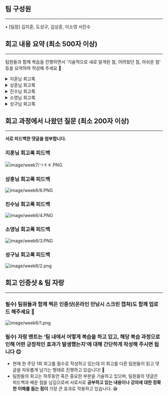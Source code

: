 ## 팀 구성원

---

• [팀장] 김지훈, 도성구, 김상훈, 이소영 서진수

## 회고 내용 요약 (최소 500자 이상)

---

팀원들과 함께 복습을 진행하면서 ‘기술적으로 새로 알게된 점, 어려웠던 점, 아쉬운 점' 등을 요약하여 작성해 주세요 🙂
<details>
  <summary>지훈님 회고록</summary>
  <div markdown="1">

## Spring Batch(스프링 배치)

---

### Batch란

대용량의 데이터를 실시간으로 처리하는 것이 아니라 일괄적으로 모아서 작업하는 것을 배치 작업이라고 한다. 예를 들어 로그인은 각각 개별적인 처리를 하는 것이 효율적이지만 모든 회원에게 메일을 보내는 작업은 일괄적으로 처리하는 것이 효율적이다. 이렇듯 배치 작업은 일반적으로, 정해진 시간에 대량의 데이터를 일괄적으로 처리한다라고도 정의할 수 있다.

### Spring Batch 구조

![https://github.com/likelion-backendschool/recipia/blob/develop/Retrospec_Log/image/week7/%E3%84%B1%E3%85%88%E3%85%8E.PNG](https://github.com/likelion-backendschool/recipia/blob/develop/Retrospec_Log/image/week7/%E3%85%88%E3%85%8E1.png)

- JobRepostitory나 JobLauncher는 건드리지 않아도 된다.
- job이나 step, 하위 클래스들을 개발한다.
- job은 여러개의 step들로 구성된다.
- job은 똑같은 조건이면 다시 실행되지 않는다.
    - 예를들어 한번 실행했던 작업이 있다면 그 정보를 따로 저장해 재실행 여부를 정한다.

### Batch 주요 용어

1. **Job**
    
    실행시킬 작업을 의미로, 논리적인 Job 실행의 개념이다.
    
2. **batch 메타 테이블**
    - spring batch가 제공하는 가장 기본적인 기능
    - 배치 작업 하는동안 사용되는 모든 메타정보들을 저장
        - 예를들어 작업시간, 파라미터, 정상수행 여부
    - 이를 통한 모니터링 용도로 사용가능
3. Step
    
    Job 내부에서 수행될 1개의 step
    

<aside>
🌟 **Tasklet vs Chunk
- 간단하게는 Tasklet, 스프링배치는 Chunk 지향

Task 기반: 하나의 작업 기반으로 실행
Chunk 기반: 하나의 큰 덩어리를 n번씩 나눠서 실행**

</aside>

### 배치 실습 환경

![https://github.com/likelion-backendschool/recipia/blob/develop/Retrospec_Log/image/week7/%E3%85%88%E3%85%8E2.png](https://github.com/likelion-backendschool/recipia/blob/develop/Retrospec_Log/image/week7/%E3%85%88%E3%85%8E2.png)

### 배치앱으로 등록

@EnableBatchProcessing 애너테이션을 꼭 붙여줘야지 작업이 진행된다. 

```java
**@SpringBootApplication
@EnableBatchProcessing
public class SpringBatchTestApplication {

	public static void main(String[] args) {
		SpringApplication.run(SpringBatchTestApplication.class, args);
	}

}**
```

### 배치 Job을 생성

```java
**@Configuration
@RequiredArgsConstructor
public class HelloWorldJobConfig {

    @Autowired
    private JobBuilderFactory jobBuilderFactory;

    @Autowired
    private StepBuilderFactory stepBuilderFactory;

    @Bean
    public Job helloWorldJob() {
        return jobBuilderFactory.get("helloWorldJob")
                .start(helloWorldStep())
                .build();
    }

    @JobScope
    @Bean
    public Step helloWorldStep1() {
        return stepBuilderFactory.get("helloWorldStep1")
                .tasklet(helloWorldTasklet())
                .build();
    }

    @StepScope
    @Bean
    public Tasklet helloWorldTasklet() {
        return new Tasklet() {
            @Override
            public RepeatStatus execute(StepContribution contribution, ChunkContext chunkContext) throws Exception {
                System.out.println("스프링 배치");
                return RepeatStatus.FINISHED;
            }
        };
    }
}**
```

### ${job.name} 의미

Job 의 환경변수명을 참조하는 구문이다. 만일 없다면 조건을 걸어줄 수 있는데 이번 HelloWorld 실습에선 helloworldJob을 적어줬다.

```yaml
**spring:
  batch:
    job:
      names: ${job.name:helloWorldJob}
    jdbc:
      initialize-schema: ALWAYS
  datasource:
    url: jdbc:mariadb://127.0.0.1:3306/app_2022_09_22?useUnicode=true&characterEncoding=utf8&autoReconnect=true&serverTimezone=Asia/Seoul
    driver-class-name:
    username: root
    password: roger3495
  jpa:
    show-sql: true**
```

### 결과화면

![https://s3-us-west-2.amazonaws.com/secure.notion-static.com/e74410c6-ee8e-4eab-8c61-e4ef528650c1/%E1%84%89%E1%85%B3%E1%84%8F%E1%85%B3%E1%84%85%E1%85%B5%E1%86%AB%E1%84%89%E1%85%A3%E1%86%BA_2022-09-22_%E1%84%8B%E1%85%A9%E1%84%8C%E1%85%A5%E1%86%AB_10.25.03.png](https://github.com/likelion-backendschool/recipia/blob/develop/Retrospec_Log/image/week7/%E3%85%88%E3%85%8E3.png)

<aside>
🌟 Tip. **결과화면 알록달록하게 꾸며주기**

```yaml
**spring:
  output:
    ansi:
      enabled: always**
```

</aside>

### DB 복사 명령어

![https://s3-us-west-2.amazonaws.com/secure.notion-static.com/72d75d7c-36d1-4112-bed5-7b482029aaf0/Untitled.png](https://github.com/likelion-backendschool/recipia/blob/develop/Retrospec_Log/image/week7/%E3%85%88%E3%85%8E4.png)

```bash
**mysqldump -u root app_2022_09_22 > app_2022_09_22.sql
mysql -u root app_2022_09_22_backup < app_2022_09_22.sql**
```

### Scope의 뜻

스프링부트는 객체마다 생명주기를 관리해줄 수 있다. Bean보다 생명주기가 더 짧은 단위가 스코프다. 

- 스프링에서 생명주기 단위
    
    싱글톤 => 스프링부트앱이 꺼지기 전까지 살아있음
    세션 => 브라우저당 객체가 1개씩
    레쿼스트 => 요청당 객체가 1개
    프로토타입 => 그냥 매번 새로 만듬
    

**추천 링크**

[Quick Guide to Spring Bean Scopes | Baeldung](https://www.baeldung.com/spring-bean-scopes)

### JobScope & StepScope

생명주기가 짧으므로 메모리 낭비가 없다. 특정 job이랑 step이 실행될때 그때 객체가 만들어진다.

Bean은 프로그램이 실행되는 순간 다 등록된다. 그래서 메모리 낭비가 Bean보다 덜하다.

**참고자료**

[SpringBoot Batch 정리](https://velog.io/@mooh2jj/SpringBoot-Batch)
    
  </div>
</details>


<details>
  <summary>상훈님 회고록</summary>
  <div markdown="1">

### 젠킨스-webhook

<aside>
💡 **젠킨스에 Repository등록하기**

- ngrok 사이트 로그인 하고 ngrok설치후에는 **cmd 에 config 키**를 입력해줘야 
포트접속 도메인 생성가능!
- ngrok http 8081⇒**Window** 에서 **CentOs** 로 가는 8081 포트 생성⇒**젠킨스 포트번호**가 8081 이기때문에 외부에서 젠킨스로 도메인 이동 가능
- 소스코드관리→Git Repository URL 등록
</aside>

<aside>
💡 **github webhook 으로 젠킨스 빌드 설정**

- Repository Setting 안에 Webhooks 에서 Payload URL 를 상대주소(192.168.56…)대신
ngrok 주소+/github-webhook/ 로작성
- 젠킨스에 GitHub hook trigger 속성 추가

![https://s3-us-west-2.amazonaws.com/secure.notion-static.com/52af6827-35cf-4680-92a6-5ae2d35084ec/Untitled.png](https://github.com/likelion-backendschool/recipia/blob/develop/Retrospec_Log/image/week7/%E3%85%85%E3%85%8E1.png)

</aside>

<aside>
💡 **github webhook 으로 젠킨스 빌드 설정(private)**

- 젠킨스 설정인 Git Repository URL 에 
**github access token** +**@github.com/유저/repostirory** 로 작성
- github webhook에 기능은 단순히 수정한 코드가 push 되면 빌드 해구기!
</aside>

<aside>
💡 **github webhook 으로 젠킨스 빌드 설정(대체키)**

- 한정된 Repository와 젠킨스가 서로이용할수있게해주는 비밀키+대체키 이용방식

```bash
#도커 내부 젠킨스로 들어가 비밀키 발급
docker exec -it jenkins_1 bash -c "ssh-keygen -t rsa -b 4096"

#비밀키 확인
docker exec jenkins_1 cat /root/.ssh/id_rsa

#공개키 확인
docker exec jenkins_1 cat /root/.ssh/id_rsa.pub
```

- 젠킨스 관리→manage credentials→enter directly에 비밀키 추가
- settings→deploy keys 에 공개키 추가
- **SSH 방식**은 Credentials 에 이전에 비밀키를 입력한것을 사용하면 된다!
</aside>

<aside>
💡 **젠킨스 안에 빌드하기 위해선 자바와 도커 설치필요**

- java11버전→최신버전으로 변경
- **2가지 방법 있음**

```bash
#1.젠킨스 컨테이너에 접속해서 설치
docker exec -it jenkins_1 bash

apt-get update

apt-get install openjdk-17-jdk -y

exit

#2.HOST OS 에서 컨테이너로 명령 전송해서 설치
docker exec jenkins_1 apt-get update

docker exec jenkins_1 apt-get install openjdk-17-jdk -y
```

</aside>

<aside>
💡 **젠킨스 컨테이너 JAVA_HOME 환경변수 변경(쉘+브라우저)**

- 쉘 방식

```bash
#초고속 검색 mlocate 설치
apt-get install mlocate

#검색 업데이트
updatedb

#검색
locate java | fgrep 17 | fgrep javac
#찾음 : /usr/lib/jvm/java-17-openjdk-amd64

#JAVA_HOME 변경
export JAVA_HOME=/usr/lib/jvm/java-17-openjdk-amd64
#환경변수 출력
echo $JAVA_HOME
```

- 브라우저 방식
브라우저로 젠킨스 관리에 접속하여
JDK 설정을  /usr/lib/jvm/java-17-openjdk-amd64  변경
</aside>

<aside>
💡 **젠킨스 컨테이너안에 도커 설치**

```bash
apt-get update -y
apt-get install -y ca-certificates curl gnupg lsb-release
mkdir -p /etc/apt/keyrings
rm /etc/apt/keyrings/docker.gpg
curl -fsSL https://download.docker.com/linux/debian/gpg | gpg --dearmor -o /etc/apt/keyrings/docker.gpg
echo "deb [arch=$(dpkg --print-architecture) signed-by=/etc/apt/keyrings/docker.gpg] https://download.docker.com/linux/debian \
  $(lsb_release -cs) stable" | tee /etc/apt/sources.list.d/docker.list > /dev/null
apt-get update
apt-get install -y docker-ce docker-ce-cli docker-compose-plugin
exit
```

- **젠킨스 안에 도커 설치된지 확인하기(젠킨스 컨테이너에 들어가서 도커 설치된지확인)**

```bash
#젠킨스 컨테이너로 들어가기
docker exec -it jenkins_1 bash
#docker 작동 시켜보기
docker
#docker compose 작동 시켜복
docker compose

exit
```

</aside>

<aside>
💡 **도커에 mariadb 설치및 실행**

```bash
docker run \
  --name mariadb_1 \
  -d \
  --restart unless-stopped \
  -e MARIADB_ROOT_PASSWORD=lldj123414 \
  -e TZ=Asia/Seoul \
  -p 3306:3306 \
  -v /docker_projects/mariadb_1/conf.d:/etc/mysql/conf.d \
  -v /docker_projects/mariadb_1/mysql:/var/lib/mysql \
  -v /docker_projects/mariadb_1/run/mysqld:/run/mysqld/ \
  mariadb:latest
```

- **mariadb 보안설정**

```bash
#mariadb 에 접속하여 보안설정진행실행
docker exec -it mariadb_1 /usr/bin/mariadb-secure-installation
#Switch to unix_socket authentication [Y/n] n 하기
#Change the root password? [Y/n] n 하기
#나머지 Y 하기
```

</aside>

<aside>
💡 **마스터계정및 DB생성**

```bash
#mysql 접속하여 마스터 계정으로 로그인
docker exec -it mariadb_1 mysql -u (root) -p(비밀번호)

```

```sql
#계정 생성
GRANT ALL PRIVILEGES ON *.* TO lldj@'%' IDENTIFIED BY 'lldj123414';
GRANT ALL PRIVILEGES ON *.* TO lldjlocal@127.0.0.1 IDENTIFIED BY '1234';
GRANT ALL PRIVILEGES ON *.* TO lldjlocal@'172.17.%.%' IDENTIFIED BY '1234';

#DB생성
CREATE DATABASE nginx;
CREATE DATABASE app20220916_2__test;
CREATE DATABASE app20220916_2;

USE app20220916_2;

CREATE TABLE `article` (
  `id` bigint(20) NOT NULL AUTO_INCREMENT,
  `subject` varchar(255) DEFAULT NULL,
  PRIMARY KEY (`id`)
);

insert  into `article`(`id`,`subject`) values 
(1,'제목1'),
(2,'제목2');
```

</aside>

<aside>
💡 **스프링 어플리케이션 빌드 및 컨테이너 생성**

- **사전준비**

```bash
#git 설치
sudo yum install git -y

#java-17-openjdk 설치
#만약에 yum 다운로드 속도가 많이 느리다면
#Ctrl + C 후 다시 설치시도하면 빨리됨
sudo yum install java-17-openjdk -y
sudo yum install java-17-openjdk-devel -y
```

- **프로젝트 폴더 경로 지정**⇒/docker_projects/sbdb_1/project 에설치할꺼
- **프로젝트 새로 설정 및 생성**

```bash
#디렉토리 생성
sudo mkdir /docker_projects

#프로젝트 삭제
sudo rm -rf /docker_projects/sbdb_1/project

#프로젝트 디렉토리 생성
sudo mkdir -p /docker_projects/sbdb_1/project

#폴더 권한부여
sudo chown lldj: -R /docker_projects/sbdb_1/project

#프로젝트 경로로 이동
cd /docker_projects/sbdb_1/project

#프로젝트 깃으로 복사(root 아래 디렉토리로 )
git clone https://github.com/jhs512/app20220916_3 .
```

- **프로젝트 빌드**

```bash
#./gardlew에대한 작업 권한 부여
chmod 744 ./gradlew

#클린빌드
./gradlew clean build
```

- **실행중인 프로젝트 컨테이너 중지**

```bash
#프로젝트 컨테이너 멈추기
docker stop sbdb_1

#안되면 : docker kill sbdb_1

#프로젝트 컨테이너 제거
docker rm -f sbdb_1

```

- ****새 sbdb 이미지 만들기****

```bash
# git pull
git pull origin master

#클린빌드
./gradlew clean build

#도커 이미지 만들기
docker build -t sbdb .

# 이미지 실행
docker run \
  --name=sbdb_1 \
  -p 8080:8080 \
  -v /docker_projects/sbdb_1/volumes/gen:/gen \
  --restart unless-stopped \
  -e TZ=Asia/Seoul \
  -d \
  sbdb
```

</aside>

<aside>
💡 **젠킨스  내부에서 어플리케이션 빌드시 작동안되는이유⇒
이전에는 같은 위치에 Mysql 이 있었지만 현재는 어플리케이션은
젠킨스 내부에 있어서 Mysql 접속방식 변화가 필요**

</aside>

<aside>
💡 **젠킨스 내부에서 외부Mysql 과 통신하기**

- 아래 yml 파일 처럼 ${변수:} 선언하면 build시 변수로 여러 설정 동적변경가능

```xml

spring:
  datasource:
    url: jdbc:mariadb://${testDbIp:127.0.0.1}:3306/app20220916_2__test?useUnicode=true&characterEncoding=utf8&autoReconnect=true&serverTimezone=Asia/Seoul
    username: ${testDbId:root}
    password: ${testDbPw:}
  jpa:
    hibernate:
      ddl-auto: create
```

- 젠킨스에 들어가서 build 시 yml 설정해주기

```bash
#젠킨스 컨테이너 안으로 접속
docker exec -it jenkins_1 bash

#build 디렉토리접근
cd /var/jenkins_home/workspace/sbdb_1

#JAVA_HOME 설정 변경
export JAVA_HOME=/usr/lib/jvm/java-17-openjdk-amd64

#그래들 권한 부여
chmod 744 ./gradlew

#아래조건으로 그래들 실행!!
testDbIp=172.17.0.1 testDbId=lldjlocal testDbPw=1234 ./gradlew clean build

```

</aside>

  </div>
</details>

<details>
  <summary>진수님 회고록</summary>
  <div markdown="1">

    # 젠킨스

### 젠킨스란?

![https://s3-us-west-2.amazonaws.com/secure.notion-static.com/ede66275-19cf-4244-92a7-7cfdb7da87e2/%EC%A0%A0%ED%82%A8%EC%8A%A4.jpg](https://github.com/likelion-backendschool/recipia/blob/develop/Retrospec_Log/image/week7/%E3%85%88%E3%85%851.png)

- 젠킨스와 같은 CI툴이 등장하기 전에는 일정시간마다 빌드를 실행하는 방식이 일반적이었다

- Java 로 제작된 오픈 소스 CI(Continuous Integration) 툴, Apache Tomcat 같은 Servlet Container 위에 돌아가는 서버 기반 시스템

- 젠킨스는 정기적인 빌드에서 한발 나아가 서브버전, Git 과 같은 버전관리시스템과 연동하여 소스의 커밋을 감지하면 자동적으로 자동화 테스트가 포함된 빌드가 작동되도록 설정할 수 있다.

- 거의 모든 언어의 조합과 소스코드 리포지토리(Repository)에 대한 지속적인 통합과 지속적인 전달 환경을 구축하기 위한 간단한 방법을 제공

### 이점

- 프로젝트 표준 컴파일 환경에서의 컴파일 오류 검출

- 자동화 테스트 수행

- 정적 코드 분석에 의한 코딩 규약 준수여부 체크

- 프로파일링 툴을 이용한 소스 변경에 따른 성능 변화 감시

- 결합 테스트 환경에 대한 배포작업

### 파이프라인 생명주기

![https://s3-us-west-2.amazonaws.com/secure.notion-static.com/387740e8-889e-457b-8dcd-e9fd04c5a7f5/111222.png](https://github.com/likelion-backendschool/recipia/blob/develop/Retrospec_Log/image/week7/%E3%85%88%E3%85%852.png)

1. Jenkins(with kubernetes plugin) master에게 Jenkins job 수행요청
2. Jenkins master는 kubernetes에게 slave를 생성하도록 선언
3. 새로 생성된 Jenkins slave pod은 job을 수행(빌드, 배포 등)
4. job이 완료되면 해당 Jenkins slave pod을 삭제

# nginx

### nginx란?

- 웹 서버 소프트웨어로, 가벼움과 높은 성능을 목표로 한다. 웹 서버, 리버스 프록시 및 메일 프록시 기능을 가진다

- 요청에 응답하기 위해 비동기 이벤트 기반 구조를 가진다. 이것은 아파치 HTTP 서버의 스레드/프로세스 기반 구조를 가지는 것과는 대조적이다. 이러한 구조는 서버에 많은 부하가 생길 경우의 성능을 예측하기 쉽게 해준다.

- Nginx는 기본적인 웹 서버 기능 외에 추가로 ‘캐싱(caching)’, ‘트래픽 부하 균형(load balancing)’, ‘TLS/SSL 보안’, ‘메일 프록시’ 등의 기능을 제공한다.

출처

[https://www.itworld.co.kr/news/107527](https://www.itworld.co.kr/news/107527)

[https://ict-nroo.tistory.com/31](https://ict-nroo.tistory.com/31)

[https://namu.wiki/w/Jenkins](https://namu.wiki/w/Jenkins)

[https://blog.voidmainvoid.net/140](https://blog.voidmainvoid.net/140)
    
  </div>
</details>

<details>
  <summary>소영님 회고록</summary>
  <div markdown="1">

    ## Batch

Spring Batch란?

- 엔터프라이즈 시스템의 운영에 있어 대용량 일괄처리의 편의를 위해 설계된 가볍고 포괄적인 배치 프레임워크
- DI, AOP, 서비스 추상화 등 스프링 프레임워크의 3대 요소를 모두 사용할 수 있다.

Spring Batch를 사용하는 경우

- 대용량의 비즈니스 데이터를 복잡한 작업으로 처리해야 하는 경우
- 특정한 시점에 스케쥴러를 통해 자동화된 작업이 필요한 경우
- 대용량 데이터의 포맷을 변경, 유효성 검사등의 작업을 처리후 기록해야 하는 경우

Spring Batch의 조건

- 대용량 데이터
- 자동화
- 견고성
- 신뢰성
- 성능

![https://s3-us-west-2.amazonaws.com/secure.notion-static.com/28243dd0-48cd-4fff-abab-2d43671a9c53/Untitled.png](https://github.com/likelion-backendschool/recipia/blob/develop/Retrospec_Log/image/week7/%E3%85%85%E3%85%871.png)

- 하나의 job은 여러개의 step으로 이루어져 있다.
- 각각의 스텝은 성공할수도 실패할수도 있으며 한개의 스텝만 실행하는 것도 가능함
- 스텝을 처리하는 방법
    - Item Reader
    - Item processor
    - Item Writer

application.yml 세팅

```java
spring:
  batch:
    job:
      names: ${job.name:NONE}
    jdbc:
      initialize-schema: ALWAYS
  datasource:
    url: jdbc:mariadb://127.0.0.1:3306/app_2022_09_22?useUnicode=true&characterEncoding=utf8&autoReconnect=true&serverTimezone=Asia/Seoul
    driver-class-name:
    username: root
    password:
  jpa:
    show-sql: true
```

Spring boot 앱을 배치앱으로 설정

```java
@SpringBootApplication
@EnableBatchProcessing
public class App20220922Application {

	public static void main(String[] args) {
		SpringApplication.run(App20220922Application.class, args);
	}
}
```

Job 만들기

```java
@Configuration
@RequiredArgsConstructor
public class HelloWorldJobConfig {
    private final JobBuilderFactory jobBuilderFactory;

    private final StepBuilderFactory stepBuilderFactory;

    @Bean
    public Job helloWorldJob() {
        return jobBuilderFactory.get("helloWorldJob")
                .start(helloWorldStep1())
                .build();
    }

    @Bean
    public Step helloWorldStep1() {
        return stepBuilderFactory.get("helloWorldStep1")
                .tasklet(helloWorldTasklet())
                .build();
    }

    @Bean
    public Tasklet helloWorldTasklet() {
        return (contribution, chunkContext) -> {
            System.out.println("헬로월드!");

            return RepeatStatus.FINISHED;
        };
    }
}
```

DB 백업 및 복원

```java
//복원
mysqldump -u root app_2022_09_22 > app_2022_09_22.sql

mysqldump -u root DB명 > 백업파일명

//복원
mysql -u root app_2022_09_22_backup < app_2022_09_22.sql

mysql -u root DB명 < 백업파일명.sql
```

스프링 빈의 생명주기

- 스프링 컨테이너 생성
- 스프링 빈 생성
- 의존관계 주입
- 초기화 콜백
- 사용
- 소멸 전 콜백
- 스프링 종료

스코프의 종류

- 싱글톤 스코프
    - 애플리케이션 생명주기 동안 빈의 요청이 발생할 때마다 항상 동일한 빈을 제공해주어야 하므로 스프링 컨테이너의 시작과 종료, 생명주기를 함께하는 가장 넓은 범위의 스코프
- 프로토타입스코프
    - 요청할 때마다 새로운 빈이 필요한 경우에 사용함.
    - 스프링 컨테이너의 의존관계 주입, 초기화 까지만 관여하고 이후의 프로세스는 관리하지 않음
    - 모든 책임은 클라이언트가 지게된다.
- 세션
    - 브라우저 당 객체가 한개씩 생성됨.
- 리퀘스트
    - 동시에 많은 HTTP 요처이 들어오면 어떤 요청이 남긴 로그인지 구분하기 위해 사용됨.

## Mybatis

Mybatis란?

- 자바의 관계형 데이터베이스 프로그래밍을 쉽게 할 수 있도록 돕는 개발 프레임워크
- JDBC를 통해 데이터베이스에 엑세스하는 작업을 캡슐화 하고 일반 SQL 쿼리, 저장 프로시저 및 고급 매핑을 지원함.
- SQL 쿼리들을 한 구성파일에 구성해 프로그램 코드와 SQL 코드를 분리할 수 있음

Mybatis 특징

- 복잡한 쿼리에 강하다.
- 좀 더 세심하게 쿼리문을 다룰 수 있다.
- 프로그램 코드와 SQL쿼리의 분리로 코드가 간결해지고 유지보수성이 향상됨.
- 빠른 개발이 가능하다.
- 그러나 비슷한 쿼리는 남발하게 되는 경향이 있다.

Mybatis - 게시물 리스트 조회

```java
@Mapper
public interface ArticleRepository {

    @Select("""
            <script>
            SELECT *
            FROM article
            </script>
            """)
    List<Article> getArticles();
}
```

- 쿼리문을 파일에서 직접 다룰 수 있다.
- article 테이블의 칼럼을 모두 받아와 getArticles에 넣는다.

Mybatis - 게시물 작성

```java
@Insert("""
            <script>
            INSERT INTO article
            SET createDate = NOW(),
            modifyDate = NOW(),
            subject = #{subject},
            content = #{content}
            </script>
            """)
    void write(@Param("subject") String subject, @Param("content") String content);
```
    
  </div>
</details>

<details>
  <summary>성구님 회고록</summary>
  <div markdown="1">

    19일 강의가 끝나고… 오류해결 정리

### ****Please set the JAVA_HOME variable in your environment to match thelocation of your Java installation.****

- **상황**

spring boot을 intelij로 개발중, .\gradlew.bat clean 명령어를 사용했을때 발생

**JAVA_HOME과 프로젝트에서 사용하는 Java version이 달라서 발생**

끝나고 강사님과 함께 이것저것 보면서 작업을 해보았다.

기본적으로 jdk11로 설정해놓은 것을 PATH를 바꿔도 변경이 안되어서 이것저것 삭제 및 설정을 해봄..

아래의 방법들은 다 구글링으로 나와있는 방법들이다

(원래는 다 되는 방법들임)

**1) jdk 11 삭제** 

jdk 11이 깔려있는 경로에서 삭제 해봄 (default 값 변경됨)

jdk 1.8로 되어서 `**실패**`

**2) Environment variables 설정 - `실패`**

![https://s3-us-west-2.amazonaws.com/secure.notion-static.com/dd73bc8a-fcc8-4d3d-b61e-28de24f74ba9/Untitled.png](https://github.com/likelion-backendschool/recipia/blob/develop/Retrospec_Log/image/week7/%E3%85%8A%E3%84%B11.png)

**3) 시스템 변수에서 JAVA_HOME 설정 - `실패`**

![https://s3-us-west-2.amazonaws.com/secure.notion-static.com/cf940a6b-199a-4668-844a-9715fe81ad1a/Untitled.png](https://github.com/likelion-backendschool/recipia/blob/develop/Retrospec_Log/image/week7/%E3%85%8A%E3%84%B12.png)

![https://s3-us-west-2.amazonaws.com/secure.notion-static.com/7cd22880-c4a5-4bd3-807d-276de9c7763b/Untitled.png](https://github.com/likelion-backendschool/recipia/blob/develop/Retrospec_Log/image/week7/%E3%85%8A%E3%84%B13.png)

4) Project Structure 에서 다른 jdk를 모두 삭제 - `**실패**`

이 방법은 project default값을 변경해줌.

![https://s3-us-west-2.amazonaws.com/secure.notion-static.com/d15d3256-0ec7-4e9c-99bf-c5f07785d34f/Untitled.png](https://github.com/likelion-backendschool/recipia/blob/develop/Retrospec_Log/image/week7/%E3%85%8A%E3%84%B14.png)

5) 사용자 변수에서 시스템변수와 동일하게 수행 

![https://s3-us-west-2.amazonaws.com/secure.notion-static.com/4c9b8fe9-c1c7-418f-ad52-eb3409e540e8/Untitled.png](https://github.com/likelion-backendschool/recipia/blob/develop/Retrospec_Log/image/week7/%E3%85%8A%E3%84%B15.png)

**`성공..`**

보통은 시스템 환경변수 path만 변경하면 변경이 된다고 하셨다.

(초기 jdk11 설정도 그렇게 해놨었음.)

![https://s3-us-west-2.amazonaws.com/secure.notion-static.com/ee2ff393-0305-47db-ae3d-d24223a8dee5/Untitled.png](https://github.com/likelion-backendschool/recipia/blob/develop/Retrospec_Log/image/week7/%E3%85%8A%E3%84%B16.png)

![https://s3-us-west-2.amazonaws.com/secure.notion-static.com/ef3844b8-e78c-4809-ba8d-a511de0e6e25/Untitled.png](https://github.com/likelion-backendschool/recipia/blob/develop/Retrospec_Log/image/week7/%E3%85%8A%E3%84%B17.png)

---

### 도커 따라잡기

**41강~**

서버에서 빌드 성공을 위해서 

DB를 설치했고 

이제 그 DB의 올바른 접속 정보를 넣기위해 작업!

### 다 지우고 처음부터 다시 시도하기. *docker, DB*

STEP1) ****MariaDB 삭제****

```bash
sudo yum remove mariadb

sudo rm -rf /var/lib/mysql
# 잔존 데이터 삭제

sudo rm -rf /etc/my.cnf.d*
#잔존 설정파일 삭제
```

STEP2) ****기존 도커이미지, 컨테이너 전부 삭제****

```bash
# 컨테이너 삭제
docker rm -f $(docker ps -qa)

# 이미지 삭제
docker rmi -f $(docker images -qa)

# 안쓰는 네트워크 삭제
docker network prune -f

# 안쓰는 볼륨 삭제
docker volume prune -f
```

STEP3) ****MariaDB 설치****

```bash
sudo yum install mariadb-server -y

sudo systemctl enable mariadb

sudo systemctl start mariadb
```

STEP4) ****DB가 생성될 때 기본적으로 charset이 utf8mb4가 되도록 설정변경****

- `sudo vim /etc/my.cnf.d/mariadb-server.cnf`

```bash
[mysqld]
datadir=/var/lib/mysql
socket=/var/lib/mysql/mysql.sock
log-error=/var/log/mariadb/mariadb.log
pid-file=/run/mariadb/mariadb.pid
character-set-server=utf8mb4 # 추가
collation-server=utf8mb4_unicode_ci # 추가
skip-character-set-client-handshake # 추가
```

- `• sudo systemctl restart mariadb`

STEP5) ****보안설정****

```bash
sudo /usr/bin/mariadb-secure-installation
#Switch to unix_socket authentication [Y/n] n
#Change the root password? [Y/n] y
#새 비번 설정, 2번 입력, lldj123414 로 입력
#나머지 Y
```

STEP6) ****마스터계정(lldj 생성) 생성****

```bash
mysql -u root -plldj123414
#내 pc에서는 root 비밀번호 설정안했음
GRANT ALL PRIVILEGES ON *.* TO lldj@'%' IDENTIFIED BY 'lldj123414';
GRANT ALL PRIVILEGES ON *.* TO lldjlocal@127.0.0.1 IDENTIFIED BY '1234';
GRANT ALL PRIVILEGES ON *.* TO lldjlocal@'172.17.%.%' IDENTIFIED BY '1234';
exit
```

STEP7) ****테스트용 DB, 운영 DB 생성****

- `mysql -u root -plldj123414`

```sql
CREATE DATABASE app20220916_2__test;
CREATE DATABASE app20220916_2;

USE app20220916_2;

CREATE TABLE `article` (
  `id` bigint(20) NOT NULL AUTO_INCREMENT,
  `subject` varchar(255) DEFAULT NULL,
  PRIMARY KEY (`id`)
);

insert  into `article`(`id`,`subject`) values 
(1,'제목1'),
(2,'제목2');
```

`• exit`

STEP8) ****기존 프로젝트 폴더 제거 후, 다시 클론****

```bash
mkdir -p /docker_projects/sbdb_1/project

cd /docker_projects/sbdb_1/project

rm -rf *

rm -rf .g*

git clone https://github.com/jhs512/app20220916_3 .
```

STEP9) ****gradlew 를 소유자가 실행 가능한 상태로 변경****

```bash
#권한 변경
chmod 744 gradlew
```

STEP10) 빌드

`./gradlew clean build`

STEP11) ****Dockerfile 생성 - in project****

- ****vim Dockerfile****

```bash
# m1 이라면 openjdk:17-jdk-alpine 대신 openjdk:17 사용
FROM openjdk:17-jdk-alpine
ARG JAR_FILE=build/libs/app20220916-0.0.1-SNAPSHOT.jar
COPY ${JAR_FILE} app.jar
EXPOSE 8080
ENTRYPOINT ["java","-jar","-Dspring.profiles.active=prod","/app.jar"]
```

STEP12) ****sbdb 이미지 생성****

`docker build -t sbdb .`

STEP13) ****sbdb 이미지 실행 - OK****

```bash
docker run \
  --name=sbdb_1 \
  -p 8080:8080 \
  -d \
  sbdb
```

STEP14) 크롬에서 확인하기

****`http://192.168.56.109:8080/article/getList`****

---

- `**도커라이즈**`

[1단계, mariadb 도커라이즈 계획](https://youtu.be/SrJG8MCxhdg)

[2단계, 기존 mariadb 삭제 후, 도커라이즈](https://youtu.be/6pDi7AtBDWs)

- ****MariaDB 삭제****

```bash
sudo yum remove mariadb

sudo rm -rf /var/lib/mysql
잔존 데이터 삭제

sudo rm -rf /etc/my.cnf.d*
잔존 설정파일 삭제
```

- ****MariaDB 최신 이미지 실행****

```bash
# 컨테이너 실행
docker run \
  --name mariadb_1 \
  -d \
  --restart unless-stopped \
  -e MARIADB_ROOT_PASSWORD=lldj123414 \
  -e TZ=Asia/Seoul \
  -p 3306:3306 \
  -v /docker_projects/mariadb_1/conf.d:/etc/mysql/conf.d \
  -v /docker_projects/mariadb_1/mysql:/var/lib/mysql \
  -v /docker_projects/mariadb_1/run/mysqld:/run/mysqld/ \
  mariadb:latest
```

[3단계, 설치된 mariadb 보안설정, 계정생성, DB 생성](https://youtu.be/4CsuFjsaGp8)

- ****보안설정****

```bash
docker exec -it mariadb_1 /usr/bin/mariadb-secure-installation
#Switch to unix_socket authentication [Y/n] n
#Change the root password? [Y/n] n

# 나머지 Y
```

- ****마스터계정(lldj 생성) 및 DB 생성****

`docker exec -it mariadb_1 mysql -u root -p`

`GRANT ALL PRIVILEGES ON *.* TO lldj@'%' IDENTIFIED BY 'lldj123414';`

`GRANT ALL PRIVILEGES ON *.* TO lldjlocal@127.0.0.1 IDENTIFIED BY '1234';`

`GRANT ALL PRIVILEGES ON *.* TO lldjlocal@'172.17.%.%' IDENTIFIED BY '1234';`

yog~ 

```sql
CREATE DATABASE app20220916_2__test;
CREATE DATABASE app20220916_2;

USE app20220916_2;

CREATE TABLE `article` (
  `id` bigint(20) NOT NULL AUTO_INCREMENT,
  `subject` varchar(255) DEFAULT NULL,
  PRIMARY KEY (`id`)
);

insert  into `article`(`id`,`subject`) values 
(1,'제목1'),
(2,'제목2');
```

`exit`

- 크롬에서 확인

****`http://192.168.56.109:8080/article/getList`****

[위캔 | Ken 10274](https://wiken.io/ken/10274)

**45강**

---

### nginx proxy manager

[1단계, nginx proxy manager 개요](https://youtu.be/uOUE25KM1Ss)

[Nginx Proxy Manager](https://nginxproxymanager.com/)

[2단계, hosts 파일 수정](https://youtu.be/qzqQOWh3hJo)

• 경로 : C:\Windows\System32\drivers\etc\hosts

```sql
192.168.56.109	site1.com
192.168.56.109	site2.com
192.168.56.109	site3.com
192.168.56.109	site4.com
192.168.56.109	site5.com
192.168.56.109	site6.com
192.168.56.109	site7.com
192.168.56.109	site8.com

192.168.56.109	java.site1.com
192.168.56.109	java.site2.com
192.168.56.109	java.site3.com
192.168.56.109	java.site4.com
192.168.56.109	java.site5.com
192.168.56.109	java.site6.com
192.168.56.109	java.site7.com
192.168.56.109	java.site8.com
```

[3단계, nginx proxy manager 설치](https://youtu.be/0ouVujyK5hc)

- ****디렉토리 생성****

`mkdir -p /docker_projects/nginx_2`

`cd /docker_projects/nginx_2`

- ****docker-compose.yml 생성****

`vim docker-compose.yml`

```sql
version: "3"
services:
  app:
    image: 'jc21/nginx-proxy-manager:latest'
    restart: unless-stopped
    ports:
      - '80:80' # Public HTTP Port
      - '443:443' # Public HTTPS Port
      - '81:81' # Admin Web Port
    environment:
      TZ: "Asia/Seoul"
      DB_MYSQL_HOST: "172.17.0.1"
      DB_MYSQL_PORT: 3306
      DB_MYSQL_USER: "lldjlocal"
      DB_MYSQL_PASSWORD: "1234"
      DB_MYSQL_NAME: "nginx"
    volumes:
      - ./data:/data
      - ./letsencrypt:/etc/letsencrypt
```

- ****DB 생성****

```bash
docker exec -it mariadb_1 mysql -u root -plldj123414

//sql
CREATE DATABASE nginx;

exit
```

- ****실행****

`docker compose up -d`

- ****관리 콘솔 접속****

`http://192.168.56.103:81`

크롬에서 확인

임시 관리자 계정

- admin@example.com
- changeme

- ****관리 콘솔 접속 후 관리자 계정정보 변경****

*이메일 변경*

- 본인이 사용하는 이메일로 변경

*비밀번호 변경*

- lldj123414

[4단계, http://java.site2.com/ 호스트 추가, http://172.17.0.1:8080 으로 포워드](https://youtu.be/LijFnpuDhZo)

- ****관리 콘솔 접속****

`http://192.168.56.109:81`

- 로그인

- ****호스트 추가****

```
Hosts 버튼 클릭(상단메뉴)

Add Proxy Host 버튼 클릭

Domain Names : java.site2.com

Forward Hostname / IP : 172.17.0.1

Forward Port : 8080

Save
```

- **접속**

`http://java.site2.com`

크롬에서 확인

[5단계, 소스코드 업데이트로인한 재배포 방법](https://youtu.be/rB0UwyRYlow)

- ****프로젝트 폴더로 이동****

`d /docker_projects/sbdb_1/project`

- **소스코드 최신화**

`git pull origin master`

- **빌드**

`./gradlew clean build`

- **기존 컨테이너 끄고 삭제**

`docker kill sbdb_1`

`docker rm sbdb_1`

- **기존 이미지 제거**

`docker rmi sbdb`

- **sbdb 이미지를 다시 생성**

`docker build -t sbdb .`

- **sbdb 이미지를 다시 실행**

```
docker run \
  --name=sbdb_1 \
  -p 8080:8080 \
  -d \
  sbdb

```

- **http://java.site2.com**

→ 크롬에서 확인

- 55강 readme.md에 추가할 내용

```bash
# 프로젝트 폴더 경로
/docker_projects/sbdb_1/project

# 프로젝트 새로 구성
rm -rf /docker_projects/sbdb_1/project
mkdir -p /docker_projects/sbdb_1/project
cd /docker_projects/sbdb_1/project
git clone https://github.com/jhs512/app20220916_3 .
chmod 744 ./gradlew

# 그래들 빌드
./gradlew clean build

# 현재 실행중인 컨테이너 중지 및 삭제
docker stop sbdb_1
	안되면 : docker kill sbdb_1
docker rm -f sbdb_1

# 새 sbdb 이미지 만들기
git pull origin master

# 그래드 빌드
docker build -t sbdb .

# sbdb 이미지 실행
docker run \
  --name=sbdb_1 \
  -p 8080:8080 \
  -v /docker_projects/sbdb_1/volumes/gen:/gen \
  --restart unless-stopped \
  -e TZ=Asia/Seoul \
  -d \
  sbdb
```

[8단계, 그래들 빌드, Dockerfile 생성, 도커이미지 생성을 대신해주는 한방명령어 ./gradlew bootBuildImage](https://youtu.be/SIGARoIfc1A)

- **gradlew를 이용해서 소스코드 빌드, 이미지 빌드 한번에 처리**

`./gradlew bootBuildImage`

- 이 때 수행되는 소스코드빌드에서는 테스트가 스킵된다.

- **만들어진 이미지는 이름이 `앱이름:앱버전` 의 형태**

`app20220916:0.0.1-SNAPSHOT`

- 앱버전은 build.gralde 에 적혀 있다.

**⭐ 이미지 실행 전에 지금 실행 중인 것을 멈춰주기**

`docker stop sbdb_1`

`docker rm sbdb_1`

- **만들어진 이미지 실행**

```
docker run \
  --name=sbdb_1 \
  -p 8080:8080 \
  -v /docker_projects/sbdb_1/volumes/gen:/gen \
  --restart unless-stopped \
  -e TZ=Asia/Seoul \
  -e "SPRING_PROFILES_ACTIVE=prod" \
  -d \
  app20220916:0.0.1-SNAPSHOT

```

- SPRING_PROFILES_ACTIVE 환경변수를 꼭 추가해줘야 운영모드로 실행

[위캔 | Ken 10274](https://wiken.io/ken/10274)

**46강 ~** 

---

### 젠킨스

[위캔 | Ken 10451](https://wiken.io/ken/10451)

- **개요**
    
    [NAVER CLOUD PLATFORM](https://www.ncloud.com/product/devTools/jenkins)
    

- **환경 세팅✅**

> **체크사항  1 : 호스트전용어댑터**
> 
- 강사의 IP : 192.168.56.109
- 나의 IP : 192.168.56.103

![https://s3-us-west-2.amazonaws.com/secure.notion-static.com/9fb5e592-61e4-41c5-90db-16c6a8d5bd4f/Untitled.png](https://github.com/likelion-backendschool/recipia/blob/develop/Retrospec_Log/image/week7/%E3%85%85%E3%84%B11.png)

> **체크사항 2 : lldj 계정에 sudoer 권한이 있는지**
> 

```bash
lldj에 sudo 권한 주기

무조건 root 계정으로 진행 해야합니다.
su
roo 비번 입력
이렇게 하면 exit 를 하기 전까지 root 계정으로서 활동할 수 있습니다.

vim /etc/sudoers
root ALL=(ALL) ALL # 이 라인 밑 부분에
lldj ALL=(ALL) ALL # 이 라인을 추가

저장시 꼭 wq! 로 저장
```

> **체크사항 3 : SELINUX 꺼져있는지**
> 
- `sudo vi /etc/selinux/config`
    - SELINUX=disabled
        - 설정이 안되어 있다면, 설정 후 reboot

> **체크사항 4 : firewalld 꺼지있고, 비활성화 되어 있는지**
> 

`sudo systemctl stop firewalld`

`sudo systemctl disable firewalld`

> **체크사항 5 : yum epel-release 설치, yum update**
> 

`sudo yum install epel-release`

`sudo yum update -y`

> **체크사항 6 : 도커설치 확인 및 도커관련 초기화**
> 

```
# 컨테이너 삭제
docker rm -f $(docker ps -qa)

# 이미지 삭제
docker rmi -f $(docker images -qa)

# 안쓰는 네트워크 삭제
docker network prune -f

# 안쓰는 볼륨 삭제
docker volume prune -f

# 도커 프로젝트 삭제
sudo rm -rf /docker/projects
sudo rm -rf /docker_projects
```

---

[4강, basic_work_1 라는 이름의 프리스타일 프로젝트 생성, touch ABC 명령을 수행, 빌드 NOW 수행하여 확인](https://youtu.be/PQeqQo-bGZQ)

- **아이템 생성**

New Item 버튼 클릭

- **`basic_work_1` 이라는 이름의 프리스타일 프로젝트 생성**

이름 : basic_work_1

- **Build Steps**

Execute shell

명령어 : touch ABC

- **Build Now**

Build Now

- **확인 - file 생성**

`ls -alh` /docker_projects/jenkins_1/var/jenkins_home/workspace/basic_work_1

![https://s3-us-west-2.amazonaws.com/secure.notion-static.com/885ce982-4c3d-4436-8e1c-5c32ce76fc7e/Untitled.png](https://github.com/likelion-backendschool/recipia/blob/develop/Retrospec_Log/image/week7/%E3%85%85%E3%84%B12.png)

---

[5강, 공개된 깃허브 리포지터리에서 프로젝트 가져오는 프로젝트 basic_work_2](https://youtu.be/Nd7hQ7S1u98)

- **아이템 생성**

New Item 버튼 클릭

- **`basic_work_2` 이라는 이름의 프리스타일 프로젝트 생성**

이름 : basic_work_2

- **소스 코드 관리**

GIT

리포지터리 주소 : https://github.com/jhs512/app20220916_3

- **Build Now**

Build Now

- **확인 - git pull이 당겨져 와있다!**

`ls -alh` /docker_projects/jenkins_1/var/jenkins_home/workspace/basic_work_2

![https://s3-us-west-2.amazonaws.com/secure.notion-static.com/95519047-8638-4abd-95cf-bfd51a4b0a6f/Untitled.png](https://github.com/likelion-backendschool/recipia/blob/develop/Retrospec_Log/image/week7/%E3%85%85%E3%84%B13.png)

---

[6강, personal access tokens 활용하여, private 리포지터리 소스코드 받아오기](https://youtu.be/D7--GG-lWVw)

⭐private project에 그냥 주소만 가져와서 빌드를 하면 실패한다

**private 프로젝트에서 토큰**을 가져와서 빌드해보자!

- **personal access tokens**

https://github.com/settings/tokens

- **소스 코드 관리**

깃허브 주소 : https://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@github.com/jhs512/private_sample

https://토큰@github.com/jhs512/private_sample

- **Build Now**

Build Now

- **확인**

ls -alh /docker_projects/jenkins_1/var/jenkins_home/workspace/basic_work_3

**토큰 추가 후 빌드**

![https://s3-us-west-2.amazonaws.com/secure.notion-static.com/c98572c5-638b-4a3b-bc56-a04945697686/Untitled.png](https://github.com/likelion-backendschool/recipia/blob/develop/Retrospec_Log/image/week7/%E3%85%85%E3%84%B14.png)

---

### **ngrok**

[ngrok - Online in One Line](https://ngrok.com/)

![https://s3-us-west-2.amazonaws.com/secure.notion-static.com/a6b1b529-26d2-473b-acfb-80e6e64d193f/Untitled.png](https://github.com/likelion-backendschool/recipia/blob/develop/Retrospec_Log/image/week7/%E3%85%85%E3%84%B15.png)

git hub의 신호가 jenkins까지 접근해야한다.

pc에 공인 IP가 존재하지 않아서 프로젝트에서 접근할 수 없다.

그래서 **ngrok 사용한다.** 

**→(mac, windows) 둘다 사용 가능** 

**→ 개인 PC에 도메인을 부여할 수 있다**

[ngrok 외부에서 로컬 개발환경 localhost 접근하기(mac)](https://wildeveloperetrain.tistory.com/140)

---

[8강, ngrok 실행, VirtualBox 포트포워딩으로 젠킨스 서비스에 PUBLIC 도메인 부여](https://youtu.be/ZWKxaxMo5p4)

- homepage 가입 : [https://ngrok.com/](https://ngrok.com/)

아래 창처럼 work 폴더에 넣어줬음.

![https://s3-us-west-2.amazonaws.com/secure.notion-static.com/93220324-6b02-4da0-a0e7-51eb48780eb0/Untitled.png](https://github.com/likelion-backendschool/recipia/blob/develop/Retrospec_Log/image/week7/%E3%85%85%E3%84%B16.png)

- 실행 : `**ngrok http 8081`**

포트 8081? 상관X (포트포워딩할 것임)

- **아래 창은 종료하면 안된다.**

![https://s3-us-west-2.amazonaws.com/secure.notion-static.com/bd9c9c29-e5cc-440a-a7c4-1ff45b35ed45/Untitled.png](https://github.com/likelion-backendschool/recipia/blob/develop/Retrospec_Log/image/week7/%E3%85%85%E3%84%B17.png)

나의 IP : [https://fb57-112-165-249-208.jp.ngrok.io](https://fb57-112-165-249-208.jp.ngrok.io/)

![https://s3-us-west-2.amazonaws.com/secure.notion-static.com/eedf627e-06e1-4534-9ab7-eb0fc8506d1b/Untitled.png](https://github.com/likelion-backendschool/recipia/blob/develop/Retrospec_Log/image/week7/%E3%85%85%E3%84%B18.png)

- **HTTP 8081 포트포워딩 - centOS - 설정 - 네트워크 - 고급**

![[https://s3-us-west-2.amazonaws.com/secure.notion-static.com/5c3f06d1-a4a2-4502-a26a-b505c947e129/Untitled.png](https://github.com/likelion-backendschool/recipia/blob/develop/Retrospec_Log/image/week7/%E3%85%85%E3%84%B19.png)

이름 : HTTP 8081

프로토콜 : TCP

호스트 IP : 0.0.0.0

호스트 포트 : 8081

게스트 IP : 10.0.2.15

게스트 포트 : 8081

⭐ 도메인으로 접속하기 전에 토큰 값을 추가해주어야한다. 

1) [https://dashboard.ngrok.com/get-started/your-authtoken](https://dashboard.ngrok.com/get-started/your-authtoken)

토큰을 copy해온다.

2) 명령 프롬프트를 켜주고 

`**ngrok config add-authtoken {토큰값}**`

`**ngrok authtoken {토큰값}**`

두 명령어 모두 사용 가능하니 편한 것으로 사용하면 된다.

![https://s3-us-west-2.amazonaws.com/secure.notion-static.com/a22b748c-d8c8-40fe-86d8-a2d842a12248/Untitled.png](https://github.com/likelion-backendschool/recipia/blob/develop/Retrospec_Log/image/week7/%E3%85%85%E3%84%B19.png)

- **public 도메인으로 접속**

![https://fb57-112-165-249-208.jp.ngrok.io/](https://github.com/likelion-backendschool/recipia/blob/develop/Retrospec_Log/image/week7/%E3%85%85%E3%84%B110.png)

각자 본인이 ngrok 에서 부여받은 도메인으로 접속

![https://github.com/likelion-backendschool/recipia/blob/develop/Retrospec_Log/image/week7/%E3%85%85%E3%84%B18.png](https://github.com/likelion-backendschool/recipia/blob/develop/Retrospec_Log/image/week7/%E3%85%85%E3%84%B111.png)

TIP) **ngrok 실행 시 발행받은 도메인은 매 실행마다 바뀌는 것 같다.**

200, 403같이 리퀘스트가 어떻게 되었는지 확인 가능하다.

![https://github.com/likelion-backendschool/recipia/blob/develop/Retrospec_Log/image/week7/%E3%85%85%E3%84%B19.png](https://github.com/likelion-backendschool/recipia/blob/develop/Retrospec_Log/image/week7/%E3%85%85%E3%84%B112.png)
    
  </div>
</details>

## 회고 과정에서 나왔던 질문 (최소 200자 이상)

---

**서로 피드백한 댓글을 첨부합니다.**

### 지훈님 회고록 피드백
![image/week7/ㄱㅈㅎ.PNG](https://github.com/likelion-backendschool/recipia/blob/develop/Retrospec_Log/image/week7/%E3%84%B1%E3%85%88%E3%85%8E.PNG)
### 상훈님 회고록 피드백
![image/week6/6.PNG](https://github.com/likelion-backendschool/recipia/blob/develop/Retrospec_Log/image/week7/%E3%84%B1%E3%85%85%E3%85%8E.PNG)
### 진수님 회고록 피드백
![image/week6/4.PNG](https://github.com/likelion-backendschool/recipia/blob/develop/Retrospec_Log/image/week7/%E3%85%85%E3%85%88%E3%85%85.PNG)
### 소영님 회고록 피드백
![image/week6/3.PNG](https://github.com/likelion-backendschool/recipia/blob/develop/Retrospec_Log/image/week7/%E3%85%87%E3%85%85%E3%85%87.PNG)
### 성구님 회고록 피드백
![image/week6/2.png](https://github.com/likelion-backendschool/recipia/blob/develop/Retrospec_Log/image/week7/%E3%84%B7%E3%85%85%E3%84%B1.PNG)
## 회고 인증샷 & 팀 자랑

---

### 필수) 팀원들과 함께 찍은 인증샷(온라인 만남시 스크린 캡쳐)도 함께 업로드 해주세요 🙂
 
![image/week6/1.png](https://github.com/likelion-backendschool/recipia/blob/develop/Retrospec_Log/image/week7/qq.png)

### 필수) 자랑 멘트는 ‘팀 내에서 어떻게 복습을 하고 있고, 해당 복습 과정으로 인해 어떤 긍정적인 효과가 발생했는지’에 대해 간단하게 작성해 주시면 됩니다 😊


- 현재 한 주당 1회 회고를 필수로 작성하고 있는데 이 회고를 다른 팀원들이 읽고 댓글을 자유롭게 남기는 형태로 진행하고 있습니다! 📝
- 팀원들의 회고는 하루동안 혹은 중요한 부분을 기술하고 있으며, 팀원들의 댓글은 피드백과 배운 점을 남김으로써 
서로서로 **공부하고 있는 내용이나 강의에 대한 정확한 이해를 돕는 점이** 
가장 큰 효과로 작용하고 있습니다. 😁
